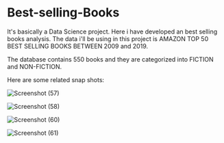 # Best-selling-Books

It's basically a Data Science project. Here i have developed an best selling books analysis. The data i'll be using in this project is AMAZON TOP 50 BEST SELLING BOOKS BETWEEN 2009 and 2019.

The database contains 550 books and they are categorized into FICTION and NON-FICTION. 

Here are some related snap shots:


![Screenshot (57)](https://user-images.githubusercontent.com/82816210/201966643-9f7c8547-b9b3-4d0c-a608-a4ecccdeec98.png)



![Screenshot (58)](https://user-images.githubusercontent.com/82816210/201966758-c7668dff-98b4-43a1-b3f2-3aa0649011cd.png)



![Screenshot (60)](https://user-images.githubusercontent.com/82816210/201966794-7852bdb3-0366-402a-a9bc-42b68ac41a5f.png)



![Screenshot (61)](https://user-images.githubusercontent.com/82816210/201966988-a468b8ef-8da8-45d1-b27c-886edf4eacc2.png)
